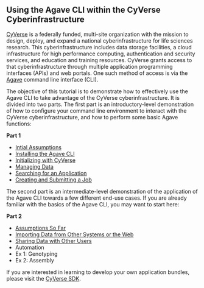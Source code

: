 ## Using the Agave CLI within the CyVerse Cyberinfrastructure

[CyVerse](http://www.cyverse.org/) is a federally funded, multi-site organization with the mission to design, deploy, and expand a national cyberinfrastructure for life sciences research.
This cyberinfrastructure includes data storage facilities, a cloud infrastructure for high performance computing, authentication and security services, and education and training resources.
CyVerse grants access to that cyberinfrastructure through multiple application programming interfaces (APIs) and web portals.
One such method of access is via the [Agave](http://agaveapi.co/) command line interface (CLI).

The objective of this tutorial is to demonstrate how to effectively use the Agave CLI to take advantage of the CyVerse cyberinfrastructure.
It is divided into two parts.
The first part is an introductory-level demonstration of how to configure your command line environment to interact with the CyVerse cyberinfrastructure, and how to perform some basic Agave functions:

__Part 1__
* [Intial Assumptions](docs/initial_assumptions.md)
* [Installing the Agave CLI](docs/installing_agave.md)
* [Initializing with CyVerse](docs/initializing.md)
* [Managing Data](docs/managing_data.md)
* [Searching for an Application](docs/searching_apps.md)
* [Creating and Submitting a Job](docs/creating_submitting_jobs.md)

The second part is an intermediate-level demonstration of the application of the Agave CLI towards a few different end-use cases. If you are already familiar with the basics of the Agave CLI, you may want to start here:

__Part 2__
* [Assumptions So Far](docs/assumptions_so_far.md)
* [Importing Data from Other Systems or the Web](docs/importing_data.md)
* [Sharing Data with Other Users](docs/sharing_data.md)
* Automation
* Ex 1: Genotyping
* Ex 2: Assembly

If you are interested in learning to develop your own application bundles, please visit the [CyVerse SDK](https://github.com/iPlantCollaborativeOpenSource/cyverse-sdk).

